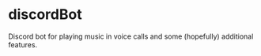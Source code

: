 # discordBot
Discord bot for playing music in voice calls and some (hopefully) additional features.
